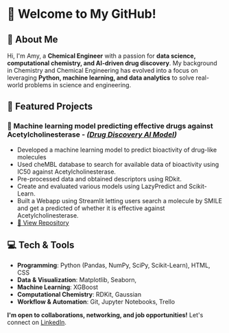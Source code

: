 # 👋 Welcome to My GitHub! 

## 🚀 About Me 
Hi, I'm Amy, a **Chemical Engineer** with a passion for **data science, computational chemistry, and AI-driven drug discovery**. My background in Chemistry and Chemical Engineering has evolved into a focus on leveraging **Python, machine learning, and data analytics** to solve real-world problems in science and engineering.

## 📂 Featured Projects
### 🔹 Machine learning model predicting effective drugs against Acetylcholinesterase - *([Drug Discovery AI Model](https://github.com/cupcakeio/BioactivityProject))*
- Developed a machine learning model to predict bioactivity of drug-like molecules  
- Used cheMBL database to search for available data of bioactivity using IC50 against Acetylcholinesterase.
- Pre-processed data and obtained descriptors using RDkit.
- Create and evaluated various models using LazyPredict and Scikit-Learn.
- Built a Webapp using Streamlit letting users search a molecule by SMILE and get a predicted of whether it is effective against Acetylcholinesterase.  
- [🔗 View Repository](https://github.com/cupcakeio/BioactivityProject)   

## 💻 Tech & Tools 
- **Programming**: Python (Pandas, NumPy, SciPy, Scikit-Learn), HTML, CSS  
- **Data & Visualization**: Matplotlib, Seaborn,  
- **Machine Learning**: XGBoost  
- **Computational Chemistry**: RDKit, Gaussian  
- **Workflow & Automation**: Git, Jupyter Notebooks, Trello  

**I'm open to collaborations, networking, and job opportunities!** Let's connect on [LinkedIn](https://www.linkedin.com/in/amy-roberts-/).
 
